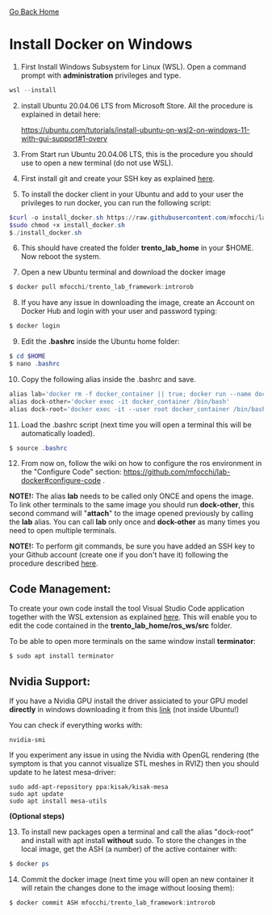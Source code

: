 [Go Back Home](Home)

Install Docker on Windows 
================================================================================

1. First Install  Windows Subsystem for Linux (WSL). Open a command prompt with **administration** privileges and type. 

``` powershell
wsl --install
```

2. install Ubuntu 20.04.06 LTS from Microsoft Store. All the procedure is explained in detail here:

   https://ubuntu.com/tutorials/install-ubuntu-on-wsl2-on-windows-11-with-gui-support#1-overv

3. From Start run  Ubuntu 20.04.06 LTS, this is the procedure you should use to open a new terminal (do not use WSL).

4.  First install git and create your SSH key as explained  [here](https://github.com/mfocchi/lab-docker/blob/master/install_docker.md#installing-git-and-ssh-key).

5. To install the docker client in your Ubuntu and add to your user the privileges to run docker, you can run the following script:

```powershell
$curl -o install_docker.sh https://raw.githubusercontent.com/mfocchi/lab-docker/master/install_docker.sh
$sudo chmod +x install_docker.sh
$./install_docker.sh
```

6. This should have created the folder **trento_lab_home** in your $HOME. Now reboot the system.

7. Open a new Ubuntu terminal and download the docker image 

```powershell
$ docker pull mfocchi/trento_lab_framework:introrob
```

8. If you have any issue in downloading the image, create an Account on Docker Hub and login with your user and password typing:

```powershell
$ docker login
```

9. Edit the **.bashrc** inside the Ubuntu home folder:

```powershell
$ cd $HOME
$ nano .bashrc
```

10. Copy the following alias inside the .bashrc and save.

```powershell
alias lab='docker rm -f docker_container || true; docker run --name docker_container --gpus all  --user $(id -u):$(id -g)  --workdir="/home/$USER" --volume="/etc/group:/etc/group:ro"   --volume="/etc/shadow:/etc/shadow:ro"  --volume="/etc/passwd:/etc/passwd:ro" --device=/dev/dri:/dev/dri  -e "QT_X11_NO_MITSHM=1" --network=host --hostname=docker -it  --volume "/tmp/.X11-unix:/tmp/.X11-unix:rw" --volume $HOME/trento_lab_home:$HOME --env=HOME --env=USER  --privileged  -e SHELL --env="DISPLAY=$DISPLAY" --shm-size 2g --rm  --entrypoint /bin/bash mfocchi/trento_lab_framework:introrob'
alias dock-other='docker exec -it docker_container /bin/bash'
alias dock-root='docker exec -it --user root docker_container /bin/bash'
```

11. Load the .bashrc script (next time you will open a terminal this will be automatically loaded).

```powershell
$ source .bashrc
```

12. From now on, follow the wiki on how to configure the ros environment in the "Configure Code" section: https://github.com/mfocchi/lab-docker#configure-code . 

**NOTE!:** The alias **lab** needs to be called only ONCE and opens the image. To link other terminals to the same image you should run **dock-other**, this second command will "**attach**" to the image opened previously by calling the **lab** alias.  You can call **lab** only once and **dock-other** as many times you need to open multiple terminals.

**NOTE!:** To perform git commands, be sure you have added an SSH key to your Github account (create one if you don't have it) following the procedure described   [here](https://github.com/mfocchi/lab-docker/blob/master/install_docker.md).



## **Code Management:**

To create your own code install the tool Visual Studio Code application together with the WSL extension as explained [here](https://code.visualstudio.com/docs/remote/wsl ). This will enable you to edit the code contained in the **trento_lab_home/ros_ws/src** folder.  

To be able to open more terminals on the same window install **terminator**:

```powershell
$ sudo apt install terminator
```



## **Nvidia Support**:

If you have a Nvidia GPU install the driver assiciated to your GPU model **directly** in windows downloading it from this [link]( https://www.nvidia.com/Download/index.aspx?lang=en-us ) (not inside Ubuntu!)

You can check if everything works with:

```
nvidia-smi
```

If you experiment any issue in using the Nvidia with OpenGL rendering (the symptom is that you cannot visualize STL meshes in RVIZ) then you should update to he latest mesa-driver:

```
sudo add-apt-repository ppa:kisak/kisak-mesa
sudo apt update
sudo apt install mesa-utils
```



**(Optional steps)**

13.  To install new packages open a terminal and call the alias "dock-root" and install with apt install **without** sudo. To store the changes in the local image, get the ASH (a number) of the active container with:

```powershell
$ docker ps 
```

14. Commit the docker image (next time you will open an new container it will retain the changes done to the image without loosing them):

```powershell
$ docker commit ASH mfocchi/trento_lab_framework:introrob
```


